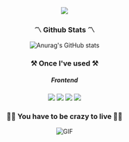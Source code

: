 <div align="center">
  <img src="https://capsule-render.vercel.app/api?type=Cylinder&color=auto&height=150&section=header&text=LEESEMIN%_GITHUB&animation=blinking&fontSize=50" />
</div>

<h3 align='center'>
  〽️ Github Stats 〽️
</h3>
<div align="center">
  <img src="https://github-readme-stats.vercel.app/api?username=smnm1998&show_icons=true&theme=react" alt="Anurag's GitHub stats">
</div>

<h3 align='center'>
  ⚒️ Once I've used ⚒️
</h3>
<div align='center'>
  <h5>Frontend</h5>
  <img src="https://img.shields.io/badge/html5-E34F26?style=for-the-badge&logo=html5&logoColor=white">
  <img src="https://img.shields.io/badge/Css-1572B6?style=for-the-badge&logo=Css3&logoColor=white">
  <img src="https://img.shields.io/badge/javascript-F7DF1E?style=for-the-badge&logo=javascript&logoColor=black">
  <img src="https://img.shields.io/badge/React-61DAFB?style=for-the-badge&logo=React&logoColor=black">
</div>

<h3 align='center'>
  😵‍💫 You have to be crazy to live 😵‍💫
</h3>
<div>
  <p align="center">
    <img src="https://media.giphy.com/media/v1.Y2lkPTc5MGI3NjExejg2aWVvanZ2N2JibjgxMjNseGxib2NmemVmOHh5aXZwNzNtZWZkZiZlcD12MV9pbnRlcm5hbF9naWZfYnlfaWQmY3Q9Zw/XIqCQx02E1U9W/giphy.gif" alt="GIF">
  </p>
</div>
